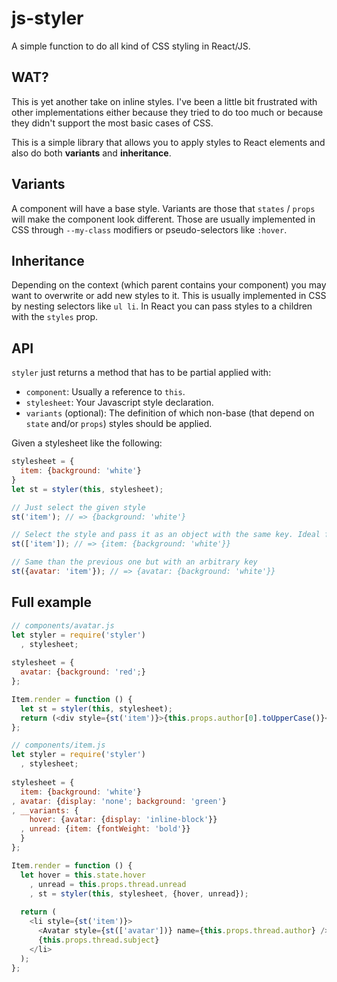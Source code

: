 # js-styler
A simple function to do all kind of CSS styling in React/JS.

## WAT?

This is yet another take on inline styles. I've been a little bit frustrated with
other implementations either because they tried to do too much or because they
didn't support the most basic cases of CSS.

This is a simple library that allows you to apply styles to React elements and
also do both **variants** and **inheritance**.

## Variants

A component will have a base style. Variants are those that `states` / `props` will make the
component look different. Those are usually implemented in CSS through `--my-class`
modifiers or pseudo-selectors like `:hover`.

## Inheritance

Depending on the context (which parent contains your component) you may want to
overwrite or add new styles to it. This is usually implemented in CSS by nesting selectors
like `ul li`. In React you can pass styles to a children with the `styles` prop.

## API

`styler` just returns a method that has to be partial applied with:

  - `component`: Usually a reference to `this`.
  - `stylesheet`: Your Javascript style declaration.
  - `variants` (optional): The definition of which non-base 
(that depend on `state` and/or `props`) styles should be applied.

Given a stylesheet like the following:

```js
stylesheet = {
  item: {background: 'white'}
}
let st = styler(this, stylesheet);

// Just select the given style
st('item'); // => {background: 'white'}

// Select the style and pass it as an object with the same key. Ideal for inheritance
st(['item']); // => {item: {background: 'white'}}

// Same than the previous one but with an arbitrary key
st({avatar: 'item'}); // => {avatar: {background: 'white'}}
```

## Full example

```js
// components/avatar.js
let styler = require('styler')
  , stylesheet;
  
stylesheet = {
  avatar: {background: 'red';}
};

Item.render = function () {
  let st = styler(this, stylesheet);
  return (<div style={st('item')}>{this.props.author[0].toUpperCase()}</div>);
};

// components/item.js
let styler = require('styler')
  , stylesheet;
  
stylesheet = {
  item: {background: 'white'}
, avatar: {display: 'none'; background: 'green'}
, __variants: {
    hover: {avatar: {display: 'inline-block'}}
  , unread: {item: {fontWeight: 'bold'}}
  }
};

Item.render = function () {
  let hover = this.state.hover
    , unread = this.props.thread.unread
    , st = styler(this, stylesheet, {hover, unread});
    
  return (
    <li style={st('item')}>
      <Avatar style={st(['avatar'])} name={this.props.thread.author} />
      {this.props.thread.subject}
    </li>
  );
};
